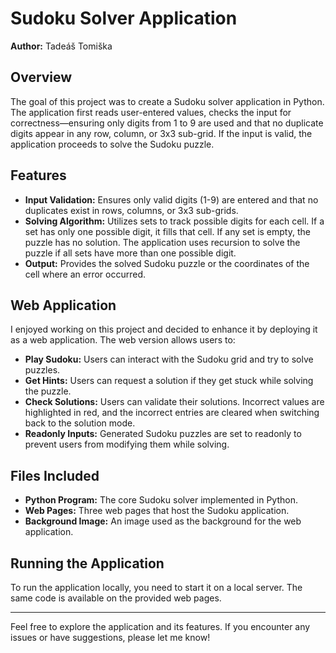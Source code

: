 # Sudoku Solver Application

**Author:** Tadeáš Tomiška

## Overview

The goal of this project was to create a Sudoku solver application in Python. The application first reads user-entered values, checks the input for correctness—ensuring only digits from 1 to 9 are used and that no duplicate digits appear in any row, column, or 3x3 sub-grid. If the input is valid, the application proceeds to solve the Sudoku puzzle.

## Features

- **Input Validation:** Ensures only valid digits (1-9) are entered and that no duplicates exist in rows, columns, or 3x3 sub-grids.
- **Solving Algorithm:** Utilizes sets to track possible digits for each cell. If a set has only one possible digit, it fills that cell. If any set is empty, the puzzle has no solution. The application uses recursion to solve the puzzle if all sets have more than one possible digit.
- **Output:** Provides the solved Sudoku puzzle or the coordinates of the cell where an error occurred.

## Web Application

I enjoyed working on this project and decided to enhance it by deploying it as a web application. The web version allows users to:

- **Play Sudoku:** Users can interact with the Sudoku grid and try to solve puzzles.
- **Get Hints:** Users can request a solution if they get stuck while solving the puzzle.
- **Check Solutions:** Users can validate their solutions. Incorrect values are highlighted in red, and the incorrect entries are cleared when switching back to the solution mode.
- **Readonly Inputs:** Generated Sudoku puzzles are set to readonly to prevent users from modifying them while solving.

## Files Included

- **Python Program:** The core Sudoku solver implemented in Python.
- **Web Pages:** Three web pages that host the Sudoku application.
- **Background Image:** An image used as the background for the web application.

## Running the Application

To run the application locally, you need to start it on a local server. The same code is available on the provided web pages.

---

Feel free to explore the application and its features. If you encounter any issues or have suggestions, please let me know!
